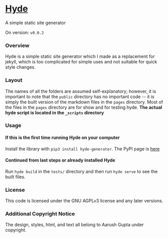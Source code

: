 # [Hyde](https://pypi.org/project/hyde-generator/)
A simple static site generator

On version: `v0.0.2`

### Overview
Hyde is a simple static site generator which I made as a replacement for jekyll, which is too complicated for simple uses and not suitable for quick style changes.

### Layout
The names of all the folders are assumed self-explanatory; however, it is important to note that the `public` directory has no important code -- it is simply the built version of the markdown files in the `pages` directory. Most of the files in the `pages` directory are for show and for testing hyde. **The actual hyde script is located in the `_scripts` directory**

### Usage
#### If this is the first time running Hyde on your computer
Install the library with `pip3 install hyde-generator`. The PyPI page is [here](https://pypi.org/project/hyde-generator/)

#### Continued from last steps or already installed Hyde
Run `hyde build` in the `tests/` directory and then run `hyde serve` to see the built files.

### License
This code is licensed under the GNU AGPLv3 license and any later versions.

### Additional Copyright Notice
The design, styles, html, and text all belong to Aarush Gupta under copyright.
